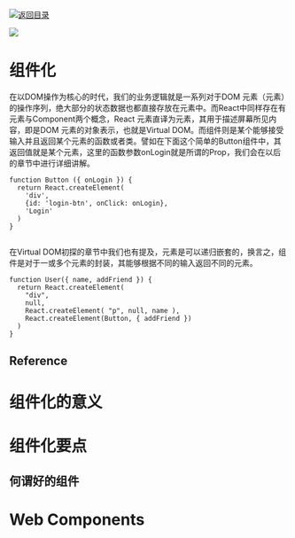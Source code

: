 [![返回目录](https://parg.co/UGp)](https://parg.co/UGZ) 


![](https://coding.net/u/hoteam/p/Cache/git/raw/master/2016/12/2/1--EO6XOpPOBezhM-3C5vl1Q.jpeg)



# 组件化




在以DOM操作为核心的时代，我们的业务逻辑就是一系列对于DOM 元素（元素）的操作序列，绝大部分的状态数据也都直接存放在元素中。而React中同样存在有元素与Component两个概念，React 元素直译为元素，其用于描述屏幕所见内容，即是DOM 元素的对象表示，也就是Virtual DOM。而组件则是某个能够接受输入并且返回某个元素的函数或者类。譬如在下面这个简单的Button组件中，其返回值就是某个元素，这里的函数参数onLogin就是所谓的Prop，我们会在以后的章节中进行详细讲解。
```
function Button ({ onLogin }) { 
  return React.createElement( 
    'div', 
    {id: 'login-btn', onClick: onLogin}, 
    'Login' 
  )
}


```
在Virtual DOM初探的章节中我们也有提及，元素是可以递归嵌套的，换言之，组件是对于一或多个元素的封装，其能够根据不同的输入返回不同的元素。
```
function User({ name, addFriend }) { 
  return React.createElement(
    "div", 
    null,
    React.createElement( "p", null, name ),
    React.createElement(Button, { addFriend })
  ) 
}
```


## Reference






# 组件化的意义


# 组件化要点


## 何谓好的组件


# Web Components









